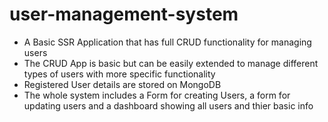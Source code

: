 # user-management-system
- A Basic SSR Application that has full CRUD functionality for managing users
- The CRUD App is basic but can be easily extended to manage different types of users with more specific functionality
- Registered User details are stored on MongoDB
- The whole system includes a Form for creating Users, a form for updating users and a dashboard showing all users and thier basic info
